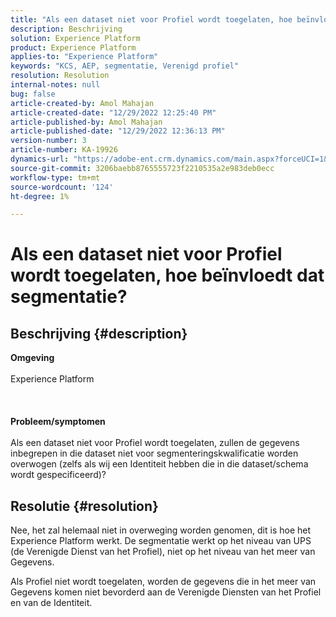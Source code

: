 ```yaml
---
title: "Als een dataset niet voor Profiel wordt toegelaten, hoe beïnvloedt dat segmentatie?"
description: Beschrijving
solution: Experience Platform
product: Experience Platform
applies-to: "Experience Platform"
keywords: "KCS, AEP, segmentatie, Verenigd profiel"
resolution: Resolution
internal-notes: null
bug: false
article-created-by: Amol Mahajan
article-created-date: "12/29/2022 12:25:40 PM"
article-published-by: Amol Mahajan
article-published-date: "12/29/2022 12:36:13 PM"
version-number: 3
article-number: KA-19926
dynamics-url: "https://adobe-ent.crm.dynamics.com/main.aspx?forceUCI=1&pagetype=entityrecord&etn=knowledgearticle&id=ba0ea5e4-7387-ed11-81ac-6045bd006704"
source-git-commit: 3206baebb8765555723f2210535a2e983deb0ecc
workflow-type: tm+mt
source-wordcount: '124'
ht-degree: 1%

---
```


# Als een dataset niet voor Profiel wordt toegelaten, hoe beïnvloedt dat segmentatie?

## Beschrijving {#description}

<b>Omgeving</b><br><br>Experience Platform<br><br> <br><br><b>Probleem/symptomen</b><br><br>Als een dataset niet voor Profiel wordt toegelaten, zullen de gegevens inbegrepen in die dataset niet voor segmenteringskwalificatie worden overwogen (zelfs als wij een Identiteit hebben die in die dataset/schema wordt gespecificeerd)?<br>

## Resolutie {#resolution}


Nee, het zal helemaal niet in overweging worden genomen, dit is hoe het Experience Platform werkt. De segmentatie werkt op het niveau van UPS (de Verenigde Dienst van het Profiel), niet op het niveau van het meer van Gegevens.

Als Profiel niet wordt toegelaten, worden de gegevens die in het meer van Gegevens komen niet bevorderd aan de Verenigde Diensten van het Profiel en van de Identiteit.
